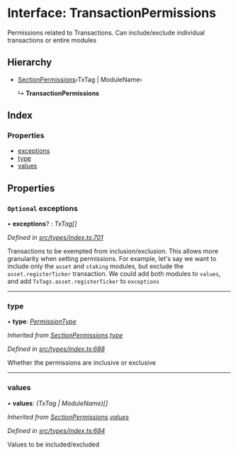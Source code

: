 # Interface: TransactionPermissions

Permissions related to Transactions. Can include/exclude individual transactions or entire modules

## Hierarchy

* [SectionPermissions](sectionpermissions.md)‹TxTag | ModuleName›

  ↳ **TransactionPermissions**

## Index

### Properties

* [exceptions](transactionpermissions.md#optional-exceptions)
* [type](transactionpermissions.md#type)
* [values](transactionpermissions.md#values)

## Properties

### `Optional` exceptions

• **exceptions**? : *TxTag[]*

*Defined in [src/types/index.ts:701](https://github.com/PolymathNetwork/polymesh-sdk/blob/7362b318/src/types/index.ts#L701)*

Transactions to be exempted from inclusion/exclusion. This allows more granularity when
  setting permissions. For example, let's say we want to include only the `asset` and `staking` modules,
  but exclude the `asset.registerTicker` transaction. We could add both modules to `values`, and add
  `TxTags.asset.registerTicker` to `exceptions`

___

###  type

• **type**: *[PermissionType](../enums/permissiontype.md)*

*Inherited from [SectionPermissions](sectionpermissions.md).[type](sectionpermissions.md#type)*

*Defined in [src/types/index.ts:688](https://github.com/PolymathNetwork/polymesh-sdk/blob/7362b318/src/types/index.ts#L688)*

Whether the permissions are inclusive or exclusive

___

###  values

• **values**: *(TxTag | ModuleName)[]*

*Inherited from [SectionPermissions](sectionpermissions.md).[values](sectionpermissions.md#values)*

*Defined in [src/types/index.ts:684](https://github.com/PolymathNetwork/polymesh-sdk/blob/7362b318/src/types/index.ts#L684)*

Values to be included/excluded

